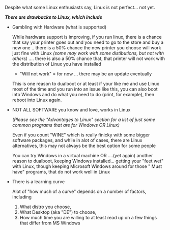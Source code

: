 Despite what some Linux enthusiasts say, Linux is not perfect... not yet.

***There are drawbacks to Linux, which include***

- Gambling with Hardware (what is supported)

	While hardware support is improving, if you run linux, there is a chance that say your printer goes out and you need to go to the store and buy a new one .. there is a 50% chance the new printer you choose will work just fine with Linux *(some may work with some distibutions, but not with others)* .... there is also a 50% chance that, that printer will not work with the distribution of Linux you have installed

	- "Will not work" = for now ... there may be an update eventually


	This is one reason to dualboot or at least if your like me and use Linux most of the time and you run into an issue like this, you can also boot into Windows and do what you need to do (print, for example), then reboot into Linux again.



- NOT ALL SOFTWARE you know and love, works in Linux

	*(Please see the "Advantages to Linux" section for a list of just some common programs that are for Windows OR Linux)*

	Even if you count "WINE" which is really finicky with some bigger software packages, and while in alot of cases, there are Linux alternatives, this may not always be the best option for some people

	You can try Windows in a virtual machine OR ....(yet again) another reason to dualboot, keeping Windows installed... getting your "feet wet" with Linux, though keeping Microsoft Windows around for those " Must have" programs, that do not work well in Linux

- There is a learning curve

	Alot of "how much of a curve" depends on a number of factors, including
	1. What distro you choose, 
	2. What Desktop (aka "DE") to choose,
	3. How much time you are willing to at least read up on a few things that differ from MS Windows